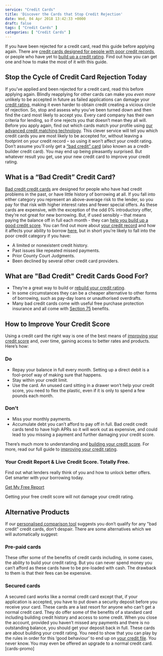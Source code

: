 ```yaml
---
service: "Credit Cards"
title: 'Discover the Cards that Stop Credit Rejection'
date: Wed, 04 Apr 2018 13:42:33 +0000
draft: false
tags: [ "Credit Cards" ]
categories: [ "Credit Cards" ]
---
```


If you have been rejected for a credit card, read this guide before applying again. There are [credit cards designed for people with poor credit records](https://www.totallymoney.com/credit-cards/credit-cards-bad-credit/), or people who have yet to [build up a credit rating](https://www.totallymoney.com/free-credit-report/improve-your-credit-rating/). Find out how you can get one and how to make the most of it with this guide.

Stop the Cycle of Credit Card Rejection Today
---------------------------------------------

If you’ve applied and been rejected for a credit card, read this before applying again. Blindly reapplying for other cards can make you _even more_ unlikely to be accepted in future as failed applications can damage your [credit rating,](https://www.totallymoney.com/free-credit-report/) making it even harder to obtain credit creating a vicious circle of rejection. So, stop and assess why you’ve been turned down and then find the card most likely to accept you. Every card company has their own criteria for lending, so if one rejects you that doesn’t mean they all will. Before you apply again, find out which cards match your profile using [our advanced credit matching technology](https://www.totallymoney.com/credit-cards/find-eligibility/). This clever service will tell you which credit cards you are most likely to be accepted for, without leaving a footprint on your credit record – so using it won’t affect your credit rating. Don’t assume you’ll only get a [“bad credit” card](https://www.totallymoney.com/credit-cards/credit-cards-bad-credit/) (also known as a credit-builder credit card). You may end up being pleasantly surprised. But whatever result you get, use your new credit card to improve your credit rating.

What is a “Bad Credit” Credit Card?
-----------------------------------

[Bad credit credit cards](https://www.totallymoney.com/credit-cards/credit-cards-bad-credit/) are designed for people who have had credit problems in the past, or have little history of borrowing at all. If you fall into either category you represent an above-average risk to the lender, so you pay for that risk with higher interest rates and fewer special offers. As these cards are expensive, with the exception of the odd 0% introductory offer, they’re not great for new borrowing. But, if used sensibly – that means paying the balance off in full each month - they can [help you build up a good credit score](https://www.totallymoney.com/free-credit-report/improve-your-credit-rating/). You can find out more about [your credit record](https://www.totallymoney.com/free-credit-report/) and how it affects your ability to borrow [here](httsp://www.totallymoney.com/free-credit-report/understanding-your-credit-score/), but in short you’re likely to fall into the poor credit category if you have:

*   A limited or nonexistent credit history.
*   Past issues like repeated missed payments.
*   Prior County Court Judgments.
*   Been declined by several other credit card providers.

What are "Bad Credit" Credit Cards Good For?
--------------------------------------------

*   They’re a great way to build or [rebuild your credit rating](https://www.totallymoney.com/free-credit-report/improve-your-credit-rating/).
*   In some circumstances they can be a cheaper alternative to other forms of borrowing, such as pay-day loans or unauthorised overdrafts.
*   Many bad credit cards come with useful free purchase protection insurance and all come with [Section 75](https://www.totallymoney.com/credit-cards/section-75-consumer-credit-act/) benefits.

How to Improve Your Credit Score
--------------------------------

Using a credit card the right way is one of the best means of [improving your credit score](https://www.totallymoney.com/free-credit-report/improve-your-credit-rating/) and, over time, gaining access to better rates and products. Here’s how:

### Do

*   Repay your balance in full every month. Setting up a direct debit is a fool-proof way of making sure that happens.
*   Stay within your credit limit.
*   Use the card. An unused card sitting in a drawer won’t help your credit score, you need to flex the plastic, even if it is only to spend a few pounds each month.

### Don't

*   Miss your monthly payments.
*   Accumulate debt you can’t afford to pay off in full. Bad credit credit cards tend to have high APRs so it will work out as expensive, and could lead to you missing a payment and further damaging your credit score.

There’s much more to understanding and [building your credit score](https://www.totallymoney.com/free-credit-report/). For more, read our full guide to [improving your credit rating](https://www.totallymoney.com/free-credit-report/improve-your-credit-rating/).


### Your Credit Report & Live Credit Score. Totally Free.

Find out what lenders really think of you and how to unlock better offers. Get smarter with your borrowing today.

[Get My Free Report](https://www.totallymoney.com/free-credit-report/)

Getting your free credit score will not damage your credit rating.

Alternative Products
--------------------

If our [personalised comparison tool](https://www.totallymoney.com/credit-cards/) suggests you don’t qualify for any "bad credit" credit cards, don’t despair. There are some alternatives which we will automatically suggest:

### Pre-paid cards

These offer some of the benefits of credit cards including, in some cases, the ability to build your credit rating. But you can never spend money you can’t afford as these cards have to be pre-loaded with cash. The drawback to them is that their fees can be expensive.

### Secured cards

A secured card works like a normal credit card except that, if your application is accepted, you have to put down a security deposit before you receive your card. These cards are a last resort for anyone who can’t get a normal credit card. They do offer some of the benefits of a standard card including building credit history and access to some credit. When you close the account, provided you haven’t missed any payments and there is no outstanding balance, you should get your deposit back in full. These cards are about building your credit rating. You need to show that you can play by the rules in order for this ‘good behaviour’ to end up on [your credit file](https://www.totallymoney.com/free-credit-report/). You never know. You may even be offered an upgrade to a normal credit card. \[cards-promo\]
